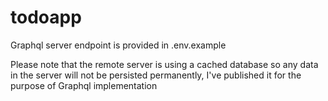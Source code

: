 # todoapp

Graphql server endpoint is provided in .env.example


Please note that the remote server is using a cached database so any data in the server will not be persisted permanently, I've published it for the purpose of Graphql implementation

